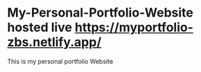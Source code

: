 # My-Personal-Portfolio-Website hosted live https://myportfolio-zbs.netlify.app/
This is my personal portfolio Website
